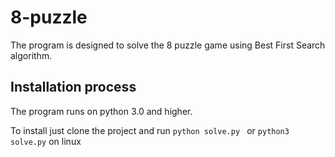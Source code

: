 # 8-puzzle
The program is designed to solve the 8 puzzle game using Best First Search algorithm.

## Installation process
The program runs on python 3.0 and higher.

To install just clone the project and run
`python solve.py
`
or `python3 solve.py` on linux 

